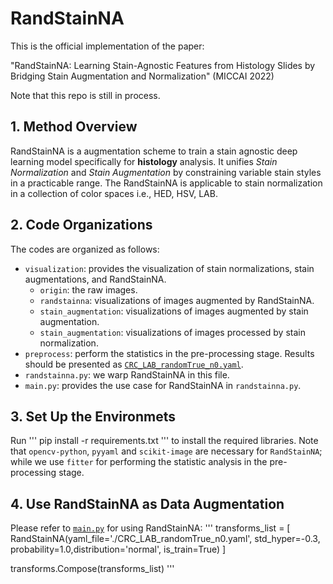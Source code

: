 # RandStainNA

This is the official implementation of the paper:

"RandStainNA: Learning Stain-Agnostic Features from Histology Slides by Bridging Stain Augmentation and Normalization" (MICCAI 2022)

Note that this repo is still in process.

## 1. Method Overview
RandStainNA is a augmentation scheme to train a stain agnostic deep learning model specifically for **histology** analysis. 
It unifies *Stain Normalization* and *Stain Augmentation* by constraining variable stain styles in a practicable range. 
The RandStainNA is applicable to stain normalization in a collection of color spaces i.e., HED, HSV, LAB.


## 2. Code Organizations
The codes are organized as follows:
- `visualization`: provides the visualization of stain normalizations, stain augmentations, and RandStainNA.
    - `origin`: the raw images.
    - `randstainna`: visualizations of images augmented by RandStainNA.
    - `stain_augmentation`: visualizations of images augmented by stain augmentation. 
    - `stain_augmentation`: visualizations of images processed by stain normalization. 
- `preprocess`: perform the statistics in the pre-processing stage. Results should be presented as [`CRC_LAB_randomTrue_n0.yaml`](./CRC_LAB_randomTrue_n0.yaml).
- `randstainna.py`: we warp RandStainNA in this file. 
- `main.py`: provides the use case for RandStainNA in `randstainna.py`.


## 3. Set Up the Environmets
Run 
'''
pip install -r requirements.txt
'''
to install the required libraries. Note that `opencv-python`, `pyyaml` and `scikit-image` are necessary for `RandStainNA`; while we use `fitter` for performing the statistic analysis in the pre-processing stage. 

## 4. Use RandStainNA as Data Augmentation

Please refer to [`main.py`](./main.py) for using RandStainNA:
'''
transforms_list = [
        RandStainNA(yaml_file='./CRC_LAB_randomTrue_n0.yaml', std_hyper=-0.3, probability=1.0,distribution='normal', is_train=True)
    ]
    
transforms.Compose(transforms_list)
'''
